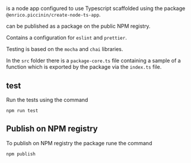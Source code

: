 # <app-name>

<app-name> is a node app configured to use Typescript scaffolded using the package `@enrico.piccinin/create-node-ts-app`.

<app-name> can be published as a package on the public NPM registry.

Contains a configuration for `eslint` and `prettier`.

Testing is based on the `mocha` and `chai` libraries.

In the `src` folder there is a `package-core.ts` file containing a sample of a function which is exported by the package via the `index.ts` file.

## test

Run the tests using the command

`npm run test`

## Publish on NPM registry

To publish on NPM registry the package rune the command

`npm publish`

